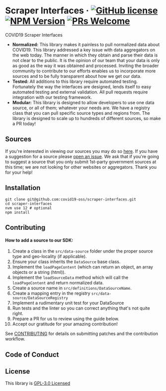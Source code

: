 # Scraper Interfaces &middot; [![GitHub license](https://img.shields.io/github/license/COVID19-FYI/scraper-interfaces)](https://github.com/COVID19-FYI/scraper-interfaces/blob/master/LICENSE) [![NPM Version](https://img.shields.io/npm/v/@covid19/scraper-interfaces?color=%230B7CBC)](https://www.npmjs.com/package/@covid19/scraper-interfaces) [![PRs Welcome](https://img.shields.io/badge/PRs-welcome-brightgreen.svg)](https://github.com/COVID19-FYI/scraper-interfaces/pulls)

COVID19 Scraper Interfaces

* **Normalized:** This library makes it painless to pull normalized data about COVID19. This library addressed a key issue
with data aggregators on the web today. The manner in which they obtain and parse their data is not clear to the public.
It is the opinion of our team that your data is only as good as the way it was obtained and processed. Inviting the broader community
to contribute to our efforts enables us to incorporate more sources and to be fully transparent about how we get our data.
* **Tested:** All additions to this library require automated testing. Fortunately the way the interfaces are designed, lends itself
to easy automated testing and external validation. All pull requests require integration with our testing framework.
* **Modular:** This library is designed to allow developers to use one data source, or all of them; whatever your needs are.
We have a registry class that you can pull specific source types and regions from. The library is designed to scale up to hundreds
of different sources, so make a PR today!

## Sources
If you're interested in viewing our sources you may do so [here](https://docs.google.com/spreadsheets/d/1Uw6RPRejs0lg-2F8VrWgY8ZX_8f4YHt38-KmJrXYcb0/edit?usp=sharing). If you have a suggestion for a source please [open an issue](https://github.com/COVID19-OSS/scraper-interfaces/issues/new). We ask that if you're going to suggest a source that you only submit 1st-party government sources at this time; we are not looking for other websites or aggregators. Thank you for your help!

## Installation
```shell script
git clone git@github.com:covid19-oss/scraper-interfaces.git
cd scraper-interfaces
nvm use 12 # optional
npm install
```

## Contributing
#### How to add a source to our SDK:
1. Create a class in the `src/data-source` folder under the proper source type and geo-locality (if applicable).
2. Ensure your class inherits the `DataSource` base class.
3. Implement the `loadPageContent` (which can return an object, an array objects or a string (html)).
4. Implement the `loadSourceData` method which will call the `loadPageContent` and return normalized data.
5. Create a source name in `src/definitions/DataSourceName`.
6. Create a mapping entry in the registry `src/data-source/DataSourceRegistry`
7. Implement a rudimentary unit test for your DataSource
8. Run tests and the linter so you can correct anything that's not quite right.
9. Prepare a PR for us to review using the guide below.
10. Accept our gratitude for your amazing contribution!

See [CONTRIBUTING](./CONTRIBUTING.md) for details on submitting patches and the contribution workflow.

## Code of Conduct

## License

This library is [GPL-3.0 Licensed](./LICENSE)
